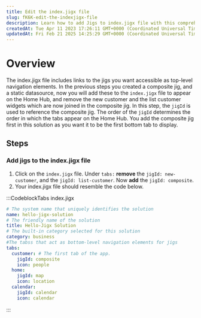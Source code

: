 ```yaml
---
title: Edit the index.jigx file
slug: fK6K-edit-the-indexjigx-file
description: Learn how to add Jigs to index.jigx file with this comprehensive document. Discover the steps to remove widgets, add a composite Jig, and control the order of widgets on the HomeHub. Easily add a solution story Jig by following the instructions in the "st
createdAt: Tue Apr 11 2023 17:26:11 GMT+0000 (Coordinated Universal Time)
updatedAt: Fri Feb 21 2025 14:25:29 GMT+0000 (Coordinated Universal Time)
---
```


# Overview

The index.jigx file includes links to the jigs you want accessible as top-level navigation elements. In the previous steps you created a composite jig, and a static datasource, now you will add these to the `index.jigx` file to appear on the Home Hub, and remove the new customer and the list customer widgets which are now joined in the composite jig. In this step, the `jigId` is used to reference the composite jig. The order of the `jigId` determines the order in which the tabs appear on the Home Hub. You add the composite jig first in this solution as you want it to be the first bottom tab to display.

## Steps

### Add jigs to the index.jigx file

1. Click on the `index.jigx` file. Under `tabs:` **remove** the `jigId: new-customer`, and the `jigId: list-customer`. Now **add** the `jigId: composite`.
2. Your index.jigx file should resemble the code below.

:::CodeblockTabs
index.jigx

```yaml
# The system name that uniquely identifies the solution
name: hello-jigx-solution
# The friendly name of the solution
title: Hello-Jigx Solution
# The built-in category selected for this solution
category: business
#The tabss that act as bottom-level navigation elements for jigs
tabs:
  customer: # The first tab of the app.
    jigId: composite
    icon: people
  home: 
    jigId: map
    icon: location
  calendar:
    jigId: calendar
    icon: calendar
```
:::

